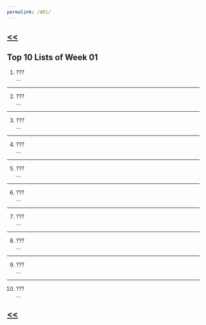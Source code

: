 ```yaml
---
permalink: /W01/
---
```

## [<<](../)

## Top 10 Lists of Week 01

1. ???<br>
...
* * *
2. ???<br>
...
* * *
3. ???<br>
...
* * *
4. ???<br>
...
* * *
5. ???<br>
...
* * *
6. ???<br>
...
* * *
7. ???<br>
...
* * *
8. ???<br>
...
* * *
9. ???<br>
...
* * *
10. ???<br>
...

## [<<](../)
